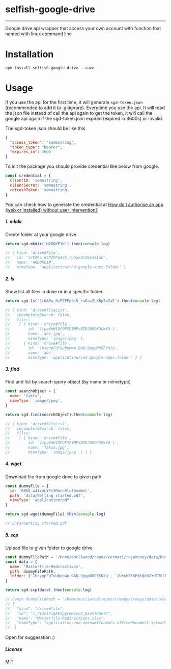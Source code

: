 # selfish-google-drive
-----
Google drive api wrapper that access your own account with function that named with linux command line

# Installation
```
npm install selfish-google-drive --save
```

# Usage
If you use the api for the first time, it will generate `sgd-token.json` (recommended to add it to .gitignore). Everytime you use the api, It will read the json file instead of call the api again to get the token, it will call the google api again if the sgd-token.json expired (expired in 3600s) or invalid.

The sgd-token.json should be like this
```json
{
  "access_token": "somestring",
  "token_type": "Bearer",
  "expires_in": 3600
}
```

To init the package you should provide credential like below from google.
```js
const credential = {
  clientID: 'somestring',
  clientSecret: 'somestring',
  refreshToken: 'somestring'
}
```
You can check how to generate the credential at [How do I authorise an app (web or installed) without user intervention?
](https://stackoverflow.com/questions/19766912/how-do-i-authorise-an-app-web-or-installed-without-user-intervention) 

##### 1. mkdir
Create folder at your google drive
```js
return sgd.mkdir('HADOKE1N').then(console.log)

// { kind: 'drive#file',
//   id: '1rKARa_6zPZPPp4s5_ruOaxZLX6p3aIaE',
//   name: 'HADOKE1N',
//   mimeType: 'application/vnd.google-apps.folder' }
```

##### 2. ls
Show list all files in drive or in a specific folder
```js
return sgd.ls('1rKARa_6zPZPPp4s5_ruOaxZLX6p3aIaE').then(console.log)

// { kind: 'drive#fileList',
//   incompleteSearch: false,
//   files:
//    [ { kind: 'drive#file',
//        id: '1ipyXmH1DFQFSE1MPsBZ6J0O6KOGmYO-i',
//        name: 'abc.jpg',
//        mimeType: 'image/jpeg' },
//      { kind: 'drive#file',
//        id: '1bsyupFgTuUbepwA_DAN-9pypN0EEkN2q',
//        name: 'abc',
//        mimeType: 'application/vnd.google-apps.folder' } ]
```

##### 3. find
Find and list by search query object (by name or mimetype)
```js
const searchObject = {
  name: 'fakta',
  mimeType: 'image/jpeg',
}

return sgd.find(searchObject).then(console.log)

// { kind: 'drive#fileList',
//   incompleteSearch: false,
//   files:
//    [ { kind: 'drive#file',
//        id: '1ipyXmH1DFQFSE1MPsBZ6J0O6KOGmYO-i',
//        name: 'fakta.jpg',
//        mimeType: 'image/jpeg' } ] }
```

##### 4. wget
Download file from google drive to given path
```js
const dummyFile = {
  id: '0B68_w41xvLYFc3RhcnRlcl9maWxl',
  path: 'data/Getting started.pdf',
  mimeType: 'application/pdf'
}

return sgd.wget(dummyFile).then(console.log)

// data/Getting started.pdf
```

##### 5. scp
Upload file to given folder to google drive
```js
const dummyFilePath = '/home/eucliwood/repos/cermati/rajamoney/data/Masterfile-Redirections.xlsx'
const data = {
  name: 'Masterfile-Redirections',
  path: dummyFilePath,
  folder: ['1bsyupFgTuUbepwA_DAN-9pypN0EEkN2q', '1UbsbRlKP0tQkhZXHT2k2E05wa3j2t3WN'] // [Optional] Folder ids, or just leave it empty
}

return sgd.scp(data).then(console.log)

// const dummyFilePath = '/home/eucliwood/repos/creepy/creepy/data/images/5a99889d027fc292448e66f9.jpg'
// {
//   "kind": "drive#file",
//   "id": "1_rIXalPiqAVopyr8HiwcU_DzvmT68EY3",
//   "name": "Masterfile-Redirections.xlsx",
//   "mimeType": "application/vnd.openxmlformats-officedocument.spreadsheetml.sheet"
//  }
```

Open for suggesstion :)

##### License
MIT